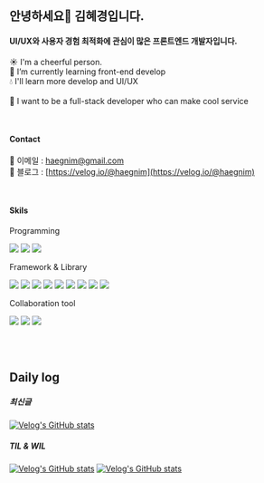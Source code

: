 ## 안녕하세요👋 김혜경입니다.

#### UI/UX와 사용자 경험 최적화에 관심이 많은 프론트엔드 개발자입니다.

  ☀️  I'm a cheerful person. <br />
 🌱  I’m currently learning front-end develop <br />
 💧  I'll learn more develop and UI/UX <br />
 <br />
 🌻  I want to be a full-stack developer who can make cool service 
<br />

<br />

#### Contact
💌 이메일 : haegnim@gmail.com <br />
📗 블로그 : [https://velog.io/@haegnim](https://velog.io/@haegnim)

<br />

#### Skils
<p></p>
Programming
<p align="left">
  <img src="https://img.shields.io/badge/HTML5-e34f26?style=flat-square&logo=html5&logoColor=ffffff"/>
  <img src="https://img.shields.io/badge/CSS3-1572b6?style=flat-square&logo=css3&logoColor=ffffff"/>
  <img src="https://img.shields.io/badge/Javascript-f7df1e?style=flat-square&logo=Javascript&logoColor=ffffff"/>
</p>
Framework & Library
<p align="left">
  <img src="https://img.shields.io/badge/Typescript-3178C6?style=flat-square&logo=typescript&logoColor=ffffff"/>
  <img src="https://img.shields.io/badge/React-61DAFB?style=flat-square&logo=react&logoColor=ffffff"/>
  <img src="https://img.shields.io/badge/next JS-000000?style=flat-square&logo=nextdotjs&logoColor=ffffff"/>
  <img src="https://img.shields.io/badge/React Query-FF4154?style=flat-square&logo=reactquery&logoColor=ffffff"/>
  <img src="https://img.shields.io/badge/Redux-764ABC?style=flat-square&logo=redux&logoColor=ffffff"/>
  <img src="https://img.shields.io/badge/styled components-DB7093?style=flat-square&logo=styledcomponents&logoColor=ffffff"/>
  <img src="https://img.shields.io/badge/Sass-CC6699?style=flat-square&logo=sass&logoColor=ffffff"/>
  <img src="https://img.shields.io/badge/react router dom-CA4245?style=flat-square&logo=reactrouter&logoColor=ffffff"/>
  <img src="https://img.shields.io/badge/axios-5A29E4?style=flat-square&logo=axios&logoColor=ffffff"/>
</p>
Collaboration tool
<p align="left">
  <img src="https://img.shields.io/badge/Github-181717?style=flat-square&logo=github&logoColor=ffffff"/>
  <img src="https://img.shields.io/badge/Jira-0052CC?style=flat-square&logo=jira&logoColor=ffffff"/>
  <img src="https://img.shields.io/badge/Slack-4A154B?style=flat-square&logo=slack&logoColor=ffffff"/>
</p>

<br />
<br />

## Daily log
##### 최신글
[![Velog's GitHub stats](https://velog-readme-stats.vercel.app/api/list?name=haegnim)](https://velog.io/@haegnim) 
##### TIL & WIL
[![Velog's GitHub stats](https://velog-readme-stats.vercel.app/api?name=haegnim&tag=TIL)](https://github.com/eungyeole/velog-readme-stats)
[![Velog's GitHub stats](https://velog-readme-stats.vercel.app/api?name=haegnim&tag=WIL)](https://github.com/eungyeole/velog-readme-stats)

<!--
**Haegnim/Haegnim** is a ✨ _special_ ✨ repository because its `README.md` (this file) appears on your GitHub profile.

Here are some ideas to get you started:

- 🔭 I’m currently working on ...
- 🌱 I’m currently learning ...
- 👯 I’m looking to collaborate on ...
- 🤔 I’m looking for help with ...
- 💬 Ask me about ...
- 📫 How to reach me: ...
- 😄 Pronouns: ...
- ⚡ Fun fact: ...
-->

